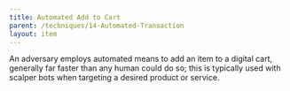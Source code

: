 ```yaml
---
title: Automated Add to Cart
parent: /techniques/14-Automated-Transaction
layout: item
---
```


<p>An adversary employs automated means to add an item to a digital cart, generally far faster than any human could do so; this is typically used with scalper bots when targeting a desired product or service.</p>

